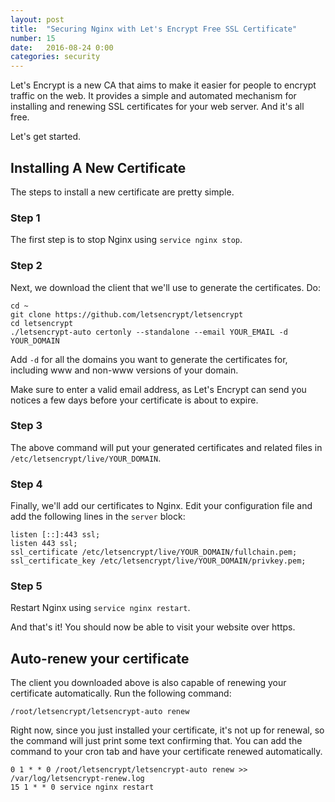 ```yaml
---
layout: post
title:  "Securing Nginx with Let's Encrypt Free SSL Certificate"
number: 15
date:   2016-08-24 0:00
categories: security
---
```

Let's Encrypt is a new CA that aims to make it easier for people to encrypt traffic on the web. It provides a simple and automated mechanism for installing and renewing SSL certificates for your web server. And it's all free.

Let's get started.

## Installing A New Certificate
The steps to install a new certificate are pretty simple.

### Step 1
The first step is to stop Nginx using `service nginx stop`.

### Step 2
Next, we download the client that we'll use to generate the certificates. Do:

```
cd ~
git clone https://github.com/letsencrypt/letsencrypt
cd letsencrypt
./letsencrypt-auto certonly --standalone --email YOUR_EMAIL -d YOUR_DOMAIN
```

Add `-d` for all the domains you want to generate the certificates for, including www and non-www versions of your domain.

Make sure to enter a valid email address, as Let's Encrypt can send you notices a few days before your certificate is about to expire.

### Step 3
The above command will put your generated certificates and related files in `/etc/letsencrypt/live/YOUR_DOMAIN`.

### Step 4
Finally, we'll add our certificates to Nginx. Edit your configuration file and add the following lines in the `server` block:

```nginx
listen [::]:443 ssl;
listen 443 ssl;
ssl_certificate /etc/letsencrypt/live/YOUR_DOMAIN/fullchain.pem;
ssl_certificate_key /etc/letsencrypt/live/YOUR_DOMAIN/privkey.pem;
```

### Step 5
Restart Nginx using `service nginx restart`.

And that's it! You should now be able to visit your website over https.

## Auto-renew your certificate
The client you downloaded above is also capable of renewing your certificate automatically. Run the following command:

`/root/letsencrypt/letsencrypt-auto renew`

Right now, since you just installed your certificate, it's not up for renewal, so the command will just print some text confirming that. You can add the command to your cron tab and have your certificate renewed automatically.

```
0 1 * * 0 /root/letsencrypt/letsencrypt-auto renew >> /var/log/letsencrypt-renew.log
15 1 * * 0 service nginx restart
```